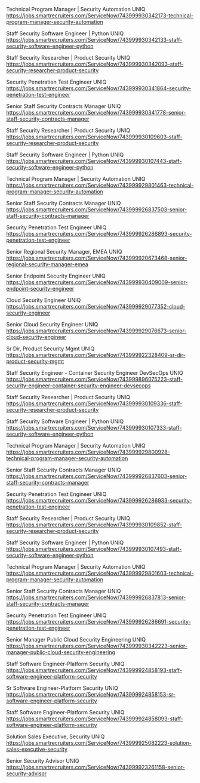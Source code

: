 Technical Program Manager | Security Automation UNIQ https://jobs.smartrecruiters.com/ServiceNow/743999930342173-technical-program-manager-security-automation

Staff Security Software Engineer | Python UNIQ https://jobs.smartrecruiters.com/ServiceNow/743999930342133-staff-security-software-engineer-python

Staff Security Researcher | Product Security UNIQ https://jobs.smartrecruiters.com/ServiceNow/743999930342093-staff-security-researcher-product-security

Security Penetration Test Engineer UNIQ https://jobs.smartrecruiters.com/ServiceNow/743999930341864-security-penetration-test-engineer

Senior Staff Security Contracts Manager UNIQ https://jobs.smartrecruiters.com/ServiceNow/743999930341778-senior-staff-security-contracts-manager

Staff Security Researcher | Product Security UNIQ https://jobs.smartrecruiters.com/ServiceNow/743999930109603-staff-security-researcher-product-security

Staff Security Software Engineer | Python UNIQ https://jobs.smartrecruiters.com/ServiceNow/743999930107443-staff-security-software-engineer-python

Technical Program Manager | Security Automation UNIQ https://jobs.smartrecruiters.com/ServiceNow/743999929801463-technical-program-manager-security-automation

Senior Staff Security Contracts Manager UNIQ https://jobs.smartrecruiters.com/ServiceNow/743999926837503-senior-staff-security-contracts-manager

Security Penetration Test Engineer UNIQ https://jobs.smartrecruiters.com/ServiceNow/743999926286893-security-penetration-test-engineer

Senior Regional Security Manager, EMEA UNIQ https://jobs.smartrecruiters.com/ServiceNow/743999920673468-senior-regional-security-manager-emea

Senior Endpoint Security Engineer UNIQ https://jobs.smartrecruiters.com/ServiceNow/743999930409009-senior-endpoint-security-engineer

Cloud Security Engineer UNIQ https://jobs.smartrecruiters.com/ServiceNow/743999929077352-cloud-security-engineer

Senior Cloud Security Engineer UNIQ https://jobs.smartrecruiters.com/ServiceNow/743999929076673-senior-cloud-security-engineer

Sr Dir, Product Security Mgmt UNIQ https://jobs.smartrecruiters.com/ServiceNow/743999922328409-sr-dir-product-security-mgmt

Staff Security Engineer - Container Security Engineer DevSecOps UNIQ https://jobs.smartrecruiters.com/ServiceNow/743999896075223-staff-security-engineer-container-security-engineer-devsecops

Staff Security Researcher | Product Security UNIQ https://jobs.smartrecruiters.com/ServiceNow/743999930109336-staff-security-researcher-product-security

Staff Security Software Engineer | Python UNIQ https://jobs.smartrecruiters.com/ServiceNow/743999930107333-staff-security-software-engineer-python

Technical Program Manager | Security Automation UNIQ https://jobs.smartrecruiters.com/ServiceNow/743999929800928-technical-program-manager-security-automation

Senior Staff Security Contracts Manager UNIQ https://jobs.smartrecruiters.com/ServiceNow/743999926837603-senior-staff-security-contracts-manager

Security Penetration Test Engineer UNIQ https://jobs.smartrecruiters.com/ServiceNow/743999926286933-security-penetration-test-engineer

Staff Security Researcher | Product Security UNIQ https://jobs.smartrecruiters.com/ServiceNow/743999930109852-staff-security-researcher-product-security

Staff Security Software Engineer | Python UNIQ https://jobs.smartrecruiters.com/ServiceNow/743999930107493-staff-security-software-engineer-python

Technical Program Manager | Security Automation UNIQ https://jobs.smartrecruiters.com/ServiceNow/743999929801603-technical-program-manager-security-automation

Senior Staff Security Contracts Manager UNIQ https://jobs.smartrecruiters.com/ServiceNow/743999926837813-senior-staff-security-contracts-manager

Security Penetration Test Engineer UNIQ https://jobs.smartrecruiters.com/ServiceNow/743999926286691-security-penetration-test-engineer

Senior Manager Public Cloud Security Engineering UNIQ https://jobs.smartrecruiters.com/ServiceNow/743999930342223-senior-manager-public-cloud-security-engineering

Staff Software Engineer-Platform Security UNIQ https://jobs.smartrecruiters.com/ServiceNow/743999924858193-staff-software-engineer-platform-security

Sr Software Engineer-Platform Security UNIQ https://jobs.smartrecruiters.com/ServiceNow/743999924858153-sr-software-engineer-platform-security

Staff Software Engineer-Platform Security UNIQ https://jobs.smartrecruiters.com/ServiceNow/743999924858093-staff-software-engineer-platform-security

Solution Sales Executive, Security UNIQ https://jobs.smartrecruiters.com/ServiceNow/743999925082223-solution-sales-executive-security

Senior Security Advisor UNIQ https://jobs.smartrecruiters.com/ServiceNow/743999923261158-senior-security-advisor

